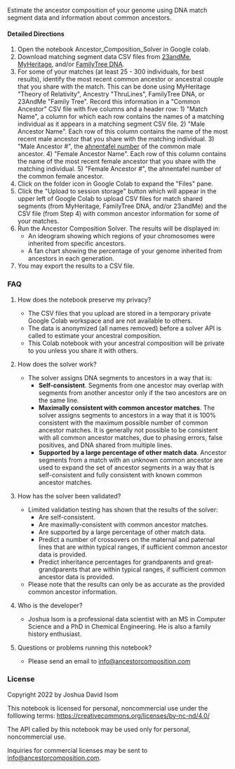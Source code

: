 Estimate the ancestor composition of your genome using DNA match segment data and information about common ancestors.


#### Detailed Directions
1.  Open the notebook Ancestor_Composition_Solver in Google colab.
2. Download matching segment data CSV files from [23andMe](https://www.23andme.com/), [MyHeritage](https://www.myheritage.com/), and/or [FamilyTree DNA](https://www.familytreedna.com/).
3.   For some of your matches (at least 25 - 300 individuals, for best results), identify the most recent common ancestor or ancestral couple that you share with the match.  This can be done using MyHeritage "Theory of Relativity", Ancestry "ThruLines", FamilyTree DNA, or 23AndMe "Family Tree".  Record this information in a "Common Ancestor" CSV file with five columns and a header row:
    1)   "Match Name", a column for which each row contains the names of a matching individual as it appears in a matching segment CSV file.
    2)  "Male Ancestor Name".  Each row of this column contains the name of the most recent male ancestor that you share with the matching individual.
    3)  "Male Ancestor #", the [ahnentafel number](https://en.wikipedia.org/wiki/Ahnentafel) of the common male ancestor.
    4) "Female Ancestor Name".  Each row of this column contains the name of the most recent female ancestor that you share with the matching individual.
    5) "Female Ancestor #", the ahnentafel number of the common female ancestor.
5. Click on the folder icon in Google Colab to expand the "Files" pane.
 6. Click the "Upload to session storage" button which will appear in the upper left of Google Colab to upload CSV files for match shared segments (from MyHeritage, FamilyTree DNA, and/or 23andMe) and the CSV file (from Step 4) with common ancestor information for some of your matches.
7. Run the Ancestor Composition Solver.  The results will be displayed in:
    * An ideogram showing which regions of your chromosomes were inherited from specific ancestors.
   *  A fan chart showing the percentage of your genome inherited from ancestors in each generation.
8. You may export the results to a CSV file.

### FAQ
1.   How does the notebook preserve my privacy?
      * The CSV files that you upload are stored in a temporary private Google Colab workspace and are not available to others.   
      * The data is anonymized (all names removed) before a solver API is called to estimate your ancestral composition.
      * This Colab notebook with your ancestral composition will be private to you unless you share it with others.
2.   How does the solver work?
       *   The solver assigns DNA segments to ancestors in a way that is:
            * **Self-consistent**.  Segments from one ancestor may overlap with segments from another ancestor only if the two ancestors are on the same line.
            * **Maximally consistent with common ancestor matches**.  The solver assigns segments to ancestors in a way that it is 100% consistent with the maximum possible number of common ancestor matches. It is generally not possible to be consistent with all common ancestor matches, due to phasing errors, false positives, and DNA shared from multiple lines.
            * **Supported by a large percentage of other match data**.  Ancestor segments from a match with an unknown common ancestor are used to expand the set of ancestor segments in a way that is self-consistent and fully consistent with known common ancestor matches.

3. How has the solver been validated?
    * Limited validation testing has shown that the results of the solver:
        * Are self-consistent.
        * Are maximally-consistent with common ancestor matches.
        * Are supported by a large percentage of other match data.
        * Predict a number of crossovers on the maternal and paternal lines that are within typical ranges, if sufficient common ancestor data is provided.
        * Predict inheritance percentages for grandparents and great-grandparents that are within typical ranges, if sufficient common ancestor data is provided.
    * Please note that the results can only be as accurate as the provided common ancestor information.

4. Who is the developer?
    * Joshua Isom is a professional data scientist with an MS in Computer Science and a PhD in Chemical Engineering.  He is also a family history enthusiast.

5. Questions or problems running this notebook?
     * Please send an email to info@ancestorcomposition.com

### License
Copyright 2022 by Joshua David Isom

This notebook is licensed for personal, noncommercial use under the folllowing terms:
https://creativecommons.org/licenses/by-nc-nd/4.0/

The API called by this notebook may be used only for personal, noncommercial use.

Inquiries for commercial licenses may be sent to info@ancestorcomposition.com.

